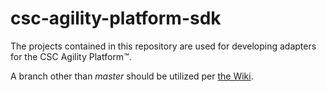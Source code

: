 # csc-agility-platform-sdk
The projects contained in this repository are used for developing adapters for the CSC Agility Platform&trade;.

A branch other than _master_ should be utilized per [the Wiki](https://github.com/csc/csc-agility-platform-sdk/wiki).


